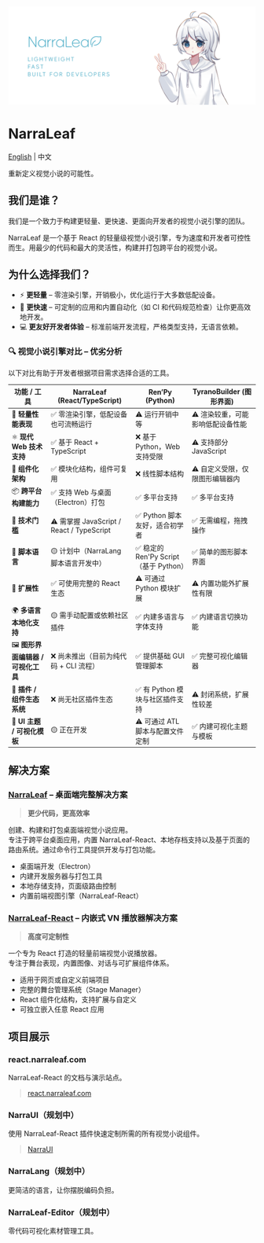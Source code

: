 <picture>
  <source media="(prefers-color-scheme: dark)" srcset="https://raw.githubusercontent.com/NarraLeaf/.github/refs/heads/master/doc/banner-md-transparent.png">
  <source media="(prefers-color-scheme: light)" srcset="https://raw.githubusercontent.com/NarraLeaf/.github/refs/heads/master/doc/banner-md-light.png">
  <img alt="Fallback image description" src="https://raw.githubusercontent.com/NarraLeaf/.github/refs/heads/master/doc/banner-md-light.png">
</picture>

# NarraLeaf

[English](./README.md) | 中文

重新定义视觉小说的可能性。

## 我们是谁？

我们是一个致力于构建更轻量、更快速、更面向开发者的视觉小说引擎的团队。

NarraLeaf 是一个基于 React 的轻量级视觉小说引擎，专为速度和开发者可控性而生。用最少的代码和最大的灵活性，构建并打包跨平台的视觉小说。

## 为什么选择我们？

- ⚡ **更轻量** – 零渲染引擎，开销极小，优化运行于大多数低配设备。
- 🔧 **更快速** – 可定制的应用和内置自动化（如 CI 和代码规范检查）让你更高效地开发。
- 💻 **更友好开发者体验** – 标准前端开发流程，严格类型支持，无语言依赖。

### 🔍 视觉小说引擎对比 – 优劣分析

以下对比有助于开发者根据项目需求选择合适的工具。

| 功能 / 工具                              | **NarraLeaf (React/TypeScript)**                  | **Ren’Py (Python)**                                 | **TyranoBuilder (图形界面)**                          |
|------------------------------------------|--------------------------------------------------|----------------------------------------------------|--------------------------------------------------------|
| 🚀 **轻量性能表现**                       | ✅ 零渲染引擎，低配设备也可流畅运行               | ⚠️ 运行开销中等                                   | ⚠️ 渲染较重，可能影响低配设备性能                    |
| ⚛️ **现代 Web 技术支持**                 | ✅ 基于 React + TypeScript                        | ❌ 基于 Python，Web 支持受限                      | ⚠️ 支持部分 JavaScript                               |
| 🧱 **组件化架构**                         | ✅ 模块化结构，组件可复用                         | ❌ 线性脚本结构                                   | ⚠️ 自定义受限，仅限图形编辑器内                     |
| 📦 **跨平台构建能力**                     | ✅ 支持 Web 与桌面（Electron）打包               | ✅ 多平台支持                                     | ✅ 多平台支持                                       |
| 🧠 **技术门槛**                           | ⚠️ 需掌握 JavaScript / React / TypeScript        | ✅ Python 脚本友好，适合初学者                    | ✅ 无需编程，拖拽操作                               |
| 💬 **脚本语言**                           | 🟡 计划中（NarraLang 脚本语言开发中）            | ✅ 稳定的 Ren'Py Script（基于 Python）            | ✅ 简单的图形脚本界面                               |
| 🧩 **扩展性**                             | ✅ 可使用完整的 React 生态                       | ⚠️ 可通过 Python 模块扩展                        | ⚠️ 内置功能外扩展性有限                            |
| 🌍 **多语言本地化支持**                   | 🟡 需手动配置或依赖社区插件                      | ✅ 内建多语言与字体支持                          | ✅ 内建语言切换功能                                |
| 🖼️ **图形界面编辑器 / 可视化工具**        | ❌ 尚未推出（目前为纯代码 + CLI 流程）           | ✅ 提供基础 GUI 管理脚本                         | ✅ 完整可视化编辑器                                |
| 🧩 **插件 / 组件生态系统**                | ❌ 尚无社区插件生态                             | ✅ 有 Python 模块与社区插件支持                  | ⚠️ 封闭系统，扩展性较差                            |
| 🎨 **UI 主题 / 可视化模板**               | 🟡 正在开发                    | ⚠️ 可通过 ATL 脚本与配置文件定制                | ✅ 内建可视化主题与模板                            |

## 解决方案

### [NarraLeaf](https://github.com/NarraLeaf/NarraLeaf) – 桌面端完整解决方案

> **更少代码，更高效率**

创建、构建和打包桌面端视觉小说应用。  
专注于跨平台桌面应用，内置 NarraLeaf-React、本地存档支持以及基于页面的路由系统。通过命令行工具提供开发与打包功能。

- 桌面端开发（Electron）
- 内建开发服务器与打包工具
- 本地存储支持，页面级路由控制
- 内置前端视图引擎（NarraLeaf-React）

### [NarraLeaf-React](https://github.com/NarraLeaf/narraleaf-react) – 内嵌式 VN 播放器解决方案

> **高度可定制性**

一个专为 React 打造的轻量前端视觉小说播放器。  
专注于舞台表现，内置图像、对话与可扩展组件体系。

- 适用于网页或自定义前端项目
- 完整的舞台管理系统（Stage Manager）
- React 组件化结构，支持扩展与自定义
- 可独立嵌入任意 React 应用

## 项目展示

### react.narraleaf.com

NarraLeaf-React 的文档与演示站点。

> [react.narraleaf.com](https://react.narraleaf.com)

### NarraUI（规划中）

使用 NarraLeaf-React 插件快速定制所需的所有视觉小说组件。

> [NarraUI](https://github.com/NarraLeaf/NarraUI)

### NarraLang（规划中）

更简洁的语言，让你摆脱编码负担。

### NarraLeaf-Editor（规划中）

零代码可视化素材管理工具。
